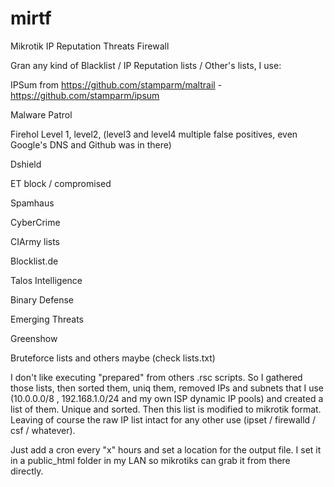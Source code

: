 # mirtf
Mikrotik IP Reputation Threats Firewall

Gran any kind of Blacklist / IP Reputation lists / Other's lists, I use:

IPSum from https://github.com/stamparm/maltrail - https://github.com/stamparm/ipsum

Malware Patrol

Firehol Level 1, level2, (level3 and level4 multiple false positives, even Google's DNS and Github was in there)

Dshield

ET block / compromised

Spamhaus

CyberCrime

CIArmy lists

Blocklist.de

Talos Intelligence

Binary Defense

Emerging Threats

Greenshow 

Bruteforce lists and others maybe (check lists.txt)



I don't like executing "prepared" from others .rsc scripts. So I gathered those lists, then sorted them, uniq them, removed IPs and subnets that I use
(10.0.0.0/8 , 192.168.1.0/24 and my own ISP dynamic IP pools) and created a list of them. Unique and sorted.
Then this list is modified to mikrotik format. Leaving of course the raw IP list intact for any other use (ipset / firewalld / csf / whatever). 

Just add a cron every "x" hours and set a location for the output file. I set it in a public_html folder in my LAN so mikrotiks can grab it from there directly.
